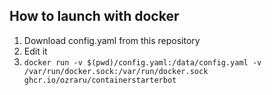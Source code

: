 ## How to launch with docker

1. Download config.yaml from this repository
2. Edit it
3. `docker run -v $(pwd)/config.yaml:/data/config.yaml -v /var/run/docker.sock:/var/run/docker.sock ghcr.io/ozraru/containerstarterbot`  